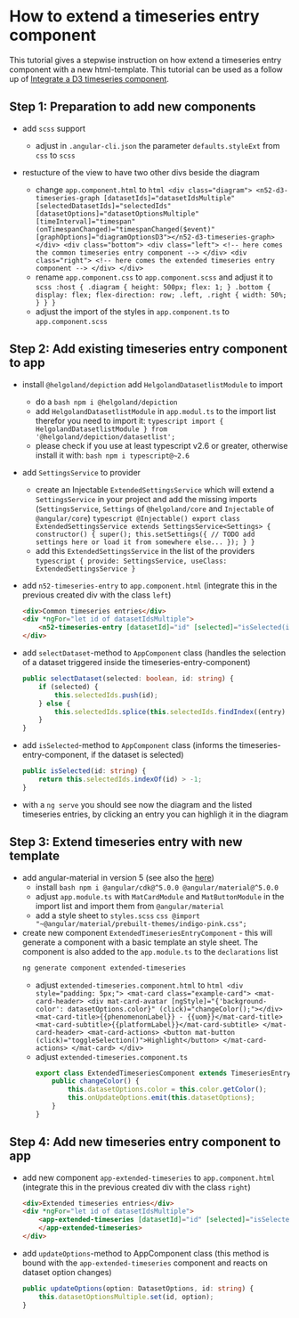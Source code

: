 # How to extend a timeseries entry component

This tutorial gives a stepwise instruction on how extend a timeseries entry component with a new html-template. This tutorial can be used as a follow up of [Integrate a D3 timeseries component](./integrate-a-d3-timeseries-component.html).

## Step 1: Preparation to add new components

- add `scss` support
  - adjust in `.angular-cli.json` the parameter `defaults.styleExt` from `css` to `scss`

- restucture of the view to have two other divs beside the diagram
  - change `app.component.html` to 
        ```html
        <div class="diagram">
            <n52-d3-timeseries-graph [datasetIds]="datasetIdsMultiple" [selectedDatasetIds]="selectedIds" [datasetOptions]="datasetOptionsMultiple" [timeInterval]="timespan" (onTimespanChanged)="timespanChanged($event)" [graphOptions]="diagramOptionsD3"></n52-d3-timeseries-graph>
        </div>
        <div class="bottom">
            <div class="left">
                <!-- here comes the common timeseries entry component -->
            </div>
            <div class="right">
                <!-- here comes the extended timeseries entry component -->
            </div>
        </div>
        ```
  - rename `app.component.css` to `app.component.scss` and adjust it to
        ```scss
        :host {
            .diagram {
                height: 500px;
                flex: 1;
            }
            .bottom {
                display: flex;
                flex-direction: row;
                .left,
                .right {
                    width: 50%;
                }
            }
        }
        ```
  - adjust the import of the styles in `app.component.ts` to `app.component.scss`

## Step 2: Add existing timeseries entry component to app

- install `@helgoland/depiction` add `HelgolandDatasetlistModule` to import
  - do a
        ```bash
        npm i @helgoland/depiction
        ```
  - add `HelgolandDatasetlistModule` in `app.modul.ts` to the import list therefor you need to import it:
        ```typescript
        import { HelgolandDatasetlistModule } from '@helgoland/depiction/datasetlist';
        ```
  - please check if you use at least typescript v2.6 or greater, otherwise install it with: 
        ```bash
        npm i typescript@~2.6
        ```
- add `SettingsService` to provider
  - create an Injectable `ExtendedSettingsService` which will extend a `SettingsService` in your project and add the missing imports (`SettingsService`, `Settings` of `@helgoland/core` and `Injectable` of `@angular/core`)
        ```typescript
        @Injectable()
        export class ExtendedSettingsService extends SettingsService<Settings> {
            constructor() {
                super();
                this.setSettings({
                // TODO add settings here or load it from somewhere else...
                });
            }
        }
        ```
  - add this `ExtendedSettingsService` in the list of the providers 
        ```typescript
        {
            provide: SettingsService,
            useClass: ExtendedSettingsService
        }
        ```
- add `n52-timeseries-entry` to `app.component.html` (integrate this in the previous created div with the class `left`)
    ```html
    <div>Common timeseries entries</div>
    <div *ngFor="let id of datasetIdsMultiple">
        <n52-timeseries-entry [datasetId]="id" [selected]="isSelected(id)" [datasetOptions]="datasetOptionsMultiple.get(id)" [timeInterval]="timespan" (onSelectDataset)="selectDataset($event, id)"></n52-timeseries-entry>
    </div>
    ```
- add `selectDataset`-method to `AppComponent` class (handles the selection of a dataset triggered inside the timeseries-entry-component)
    ```typescript
    public selectDataset(selected: boolean, id: string) {
        if (selected) {
            this.selectedIds.push(id);
        } else {
            this.selectedIds.splice(this.selectedIds.findIndex((entry) => entry === id), 1);
        }
    }
    ```
- add `isSelected`-method to `AppComponent` class (informs the timeseries-entry-component, if the dataset is selected)
    ```typescript
    public isSelected(id: string) {
        return this.selectedIds.indexOf(id) > -1;
    }
    ```

- with a `ng serve` you should see now the diagram and the listed timeseries entries, by clicking an entry you can highligh it in the diagram

## Step 3: Extend timeseries entry with new template

- add angular-material in version 5 (see also the [here](https://v5.material.angular.io/guide/getting-started))
  - install
        ```bash
        npm i @angular/cdk@^5.0.0 @angular/material@^5.0.0
        ```
  - adjust `app.module.ts` with `MatCardModule` and `MatButtonModule` in the import list and import them from `@angular/material`
  - add a style sheet to `styles.scss`
        ```css
        @import "~@angular/material/prebuilt-themes/indigo-pink.css";
        ```
- create new component `ExtendedTimeseriesEntryComponent` - this will generate a component with a basic template an style sheet. The component is also added to the `app.module.ts` to the `declarations` list
    ```bash
    ng generate component extended-timeseries
    ```
  - adjust `extended-timeseries.component.html` to 
        ```html
        <div style="padding: 5px;">
            <mat-card class="example-card">
                <mat-card-header>
                    <div mat-card-avatar [ngStyle]="{'background-color': datasetOptions.color}" (click)="changeColor();"></div>
                    <mat-card-title>{{phenomenonLabel}} - {{uom}}</mat-card-title>
                    <mat-card-subtitle>{{platformLabel}}</mat-card-subtitle>
                </mat-card-header>
                <mat-card-actions>
                    <button mat-button (click)="toggleSelection()">Highlight</button>
                </mat-card-actions>
            </mat-card>
        </div>
        ```
  - adjust `extended-timeseries.component.ts`
    ```typescript
    export class ExtendedTimeseriesComponent extends TimeseriesEntryComponent {
        public changeColor() {
            this.datasetOptions.color = this.color.getColor();
            this.onUpdateOptions.emit(this.datasetOptions);
        }
    }
    ```

## Step 4: Add new timeseries entry component to app

- add new component `app-extended-timeseries` to `app.component.html` (integrate this in the previous created div with the class `right`)
    ```html
    <div>Extended timeseries entries</div>
    <div *ngFor="let id of datasetIdsMultiple">
        <app-extended-timeseries [datasetId]="id" [selected]="isSelected(id)" [datasetOptions]="datasetOptionsMultiple.get(id)" [timeInterval]="timespan" (onSelectDataset)="selectDataset($event, id)" (onUpdateOptions)="updateOptions($event, id)">
        </app-extended-timeseries>
    </div>
    ```
- add `updateOptions`-method to AppComponent class (this method is bound with the `app-extended-timeseries` component and reacts on dataset option changes)
    ```typescript
    public updateOptions(option: DatasetOptions, id: string) {
        this.datasetOptionsMultiple.set(id, option);
    }
    ```
